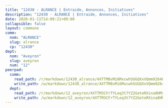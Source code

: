 ```yaml
---
title: "12430 - ALRANCE | Entraide, Annonces, Initiatives"
description: "12430 - ALRANCE | Entraide, Annonces, Initiatives"
date: 2020-01-11T14:09:21+09:00
collapsible: false
layout: commune
comm:
  nom: "ALRANCE"
  slug: alrance
  cp: "12430"
dept:
  nom: "Aveyron"
  slug: aveyron
  num: "12"
peerpad:
  comm:
    read_path: /r/markdown/12430_alrance/4XTTM8vMi6MxcwhSUGQXxVQmm9264HL22CVUhvnoMmzd2ux3w
    write_path: /w/markdown/12430_alrance/4XTTM8vMi6MxcwhSUGQXxVQmm9264HL22CVUhvnoMmzd2ux3w-K3TgV1Skcw5CPWVsSoYgqSbAnS3AvAwkZnXtzRj7NkYfJoqBNQftVqAQHUj1Ynrqs1gi8hjCgVkBNCjRAs4dXycv3AXWN2AyiuDsnVDm7nze8xowTibfvPydsksxkan57atdauoK
  dept:
    read_path: /r/markdown/12_aveyron/4XTTM3CFrTYLeq3t7YZ2GeteRXina8HMy585xLdATaEm28gJq
    write_path: /w/markdown/12_aveyron/4XTTM3CFrTYLeq3t7YZ2GeteRXina8HMy585xLdATaEm28gJq-K3TgUfu3tdsvnJNzfCjLcQBm4uQ83gag77qnaAo9pjUvbpQyfAVAxJdyULKffeJFVcGHHVraYZNVQhiGBeBUKBFLy2Vr8dapgU6tQCmoJQ6dgnoqRGmK9bSxqhW9VArfxRuTPcgV
---
```



